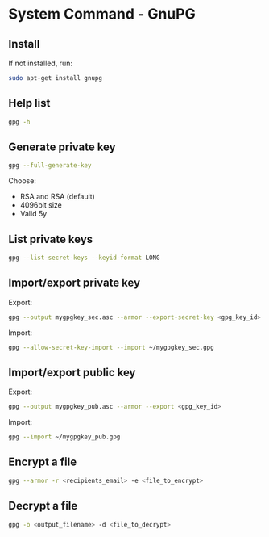 # System Command - GnuPG

## Install
If not installed, run:
```bash
sudo apt-get install gnupg
```

## Help list
```bash
gpg -h
```

## Generate private key
```bash
gpg --full-generate-key
```
Choose: 
- RSA and RSA (default)
- 4096bit size
- Valid 5y

## List private keys
```bash
gpg --list-secret-keys --keyid-format LONG
```

## Import/export private key
Export:
```bash
gpg --output mygpgkey_sec.asc --armor --export-secret-key <gpg_key_id>
```
Import:
```bash
gpg --allow-secret-key-import --import ~/mygpgkey_sec.gpg
```

## Import/export public key
Export:
```bash
gpg --output mygpgkey_pub.asc --armor --export <gpg_key_id>
```
Import:
```bash
gpg --import ~/mygpgkey_pub.gpg
```

## Encrypt a file
```bash
gpg --armor -r <recipients_email> -e <file_to_encrypt>
```

## Decrypt a file
```bash
gpg -o <output_filename> -d <file_to_decrypt>
```
